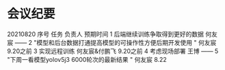 # 会议纪要
20210820
序号	任务	负责人	预期时间
1	后端继续训练争取得到更好的数据	何友宸	——
2	"模型和后台数据打通提高模型的可操作性方便后期开发使用
"	何友宸	9.20之前
3	实现远程训练	何友宸&付鹏飞	9.20之前
4	考虑现场部署	王博	——
5	"下周一看模型yolov5j3 6000轮次的最新结果
"	何友宸	8.22